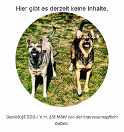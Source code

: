 # benjaminsingelmann.net

<style>
    impr{
        font-size: 8pt;
        font-style: italic;
    }

    reg{
        font-size: 12pt;
    }

    img{
        border-radius: 50%;
    }

    h1#benjaminsingelmannnet{
        visibility: hidden !important;
    }

    .center{     
        width: 65%; 
        margin-left: auto;
        margin-right: auto;
    }
</style>

<div class="center">
<center>
<reg>Hier gibt es derzeit keine Inhalte.</reg>

<br>

<img src="assets/img/wuggos.jpg" width="250"/>

<br>

<impr>Gemäß §5 DDG i. V. m. §18 MStV von der Impressumspflicht befreit.</impr>

</center>
</div>
